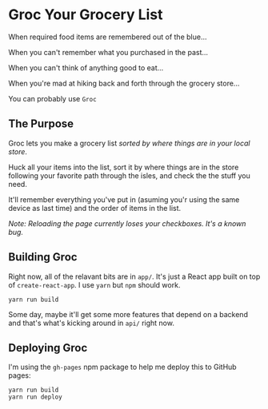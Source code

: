 # Groc Your Grocery List

When required food items are remembered out of the blue...

When you can't remember what you purchased in the past...

When you can't think of anything good to eat...

When you're mad at hiking back and forth through the grocery store...

You can probably use `Groc`

## The Purpose

Groc lets you make a grocery list *sorted by where things are in your local store*.

Huck all your items into the list, sort it by where things are in the store following your favorite path through the isles, and check the the stuff you need.

It'll remember everything you've put in (asuming you'r using the same device as last time) and the order of items in the list.

*Note: Reloading the page currently loses your checkboxes. It's a known bug.*

## Building Groc

Right now, all of the relavant bits are in `app/`. It's just a React app built on top of `create-react-app`. I use `yarn` but `npm` should work.

```
yarn run build
```

Some day, maybe it'll get some more features that depend on a backend and that's what's kicking around in `api/` right now.

## Deploying Groc

I'm using the `gh-pages` npm package to help me deploy this to GitHub pages:

```
yarn run build
yarn run deploy
```
